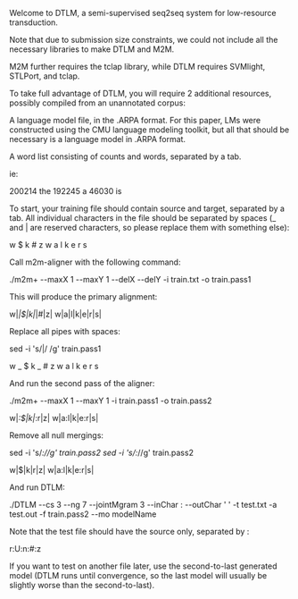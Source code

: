 Welcome to DTLM, a semi-supervised seq2seq system for low-resource transduction.

Note that due to submission size constraints, we could not include all the necessary
libraries to make DTLM and M2M.

M2M further requires the tclap library,
while DTLM requires SVMlight, STLPort, and tclap.

To take full advantage of DTLM, you will require 2 additional resources, 
possibly compiled from an unannotated corpus:

A language model file, in the .ARPA format.  For this paper, LMs were
constructed using the CMU language modeling toolkit, but all that should
be necessary is a language model in .ARPA format.

A word list consisting of counts and words, separated by a tab.

ie:

200214	the
192245	a
46030	is


To start, your training file should contain source and target,
separated by a tab.  All individual characters in the file should be 
separated by spaces (_ and | are reserved characters, so please replace them
with something else):

w $ k # z	w a l k e r s

Call m2m-aligner with the following command:

./m2m+ --maxX 1 --maxY 1 --delX --delY -i train.txt -o train.pass1

This will produce the primary alignment:

w|_|$|k|_|#|z|	w|a|l|k|e|r|s|

Replace all pipes with spaces:

sed -i 's/|/ /g' train.pass1

w _ $ k _ # z	w a l k e r s

And run the second pass of the aligner:

./m2m+ --maxX 1 --maxY 1 -i train.pass1 -o train.pass2

w|_:$|k|_:r|z|	w|a:l|k|e:r|s|

Remove all null mergings:

sed -i 's/_://g' train.pass2
sed -i 's/:_//g' train.pass2

w|$|k|r|z|	w|a:l|k|e:r|s|

And run DTLM:

./DTLM --cs 3 --ng 7 --jointMgram 3 --inChar : --outChar ' ' -t test.txt -a test.out -f train.pass2 --mo modelName

Note that the test file should have the source only, separated by :

r:U:n:#:z

If you want to test on another file later, use the second-to-last generated
model (DTLM runs until convergence, so the last model will usually be slightly
worse than the second-to-last).


